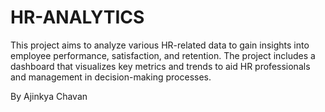 # HR-ANALYTICS
This project aims to analyze various HR-related data to gain insights into employee performance, satisfaction, and retention. The project includes a dashboard that visualizes key metrics and trends to aid HR professionals and management in decision-making processes.


By Ajinkya Chavan
